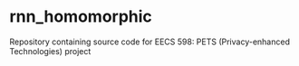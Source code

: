 # rnn_homomorphic
Repository containing source code for EECS 598: PETS (Privacy-enhanced Technologies) project
